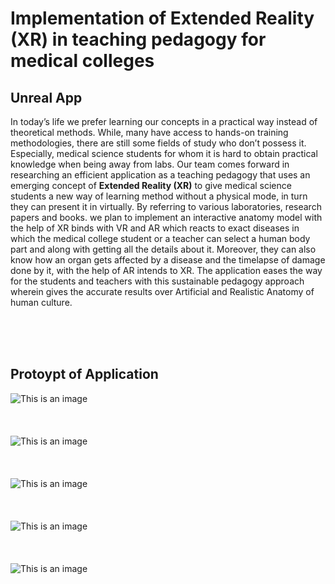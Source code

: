 # Implementation of Extended Reality (XR) in teaching pedagogy for medical colleges

## Unreal App


In today’s life we prefer learning our concepts in a practical way instead of theoretical methods. While, many have access to hands-on training methodologies, there are still some fields of study who don’t possess it. Especially, medical science students for whom it is hard to obtain practical knowledge when being away from labs. Our team comes forward in researching an efficient application as a teaching pedagogy that uses an emerging concept of **Extended Reality (XR)** to give medical science students a new way of learning method without a physical mode, in turn they can present it in virtually. By referring to various laboratories, research papers and books. we plan to implement an interactive anatomy model with the help of XR binds with VR and AR which reacts to exact diseases in which the medical college student or a teacher can select a human body part and along with getting all the details about it. Moreover, they can also know how an organ gets affected by a disease and the timelapse of damage done by it, with the help of AR intends to XR. The application eases the way for the students and teachers with this sustainable pedagogy approach wherein gives the accurate results over Artificial and Realistic Anatomy of human culture.

<br />
<br />
<br />

## Protoypt of Application


![This is an image](/images/proto-1.jpeg) <br /><br /> <br /> <br />
![This is an image](/images/proto-2.jpeg) <br /><br /> <br /> <br />
![This is an image](/images/proto-3.jpeg) <br /><br /> <br /> <br />
![This is an image](/images/proto-4.jpeg) <br /><br /> <br /> <br />
![This is an image](/images/proto-5.jpeg) <br /><br /> <br /> <br />

